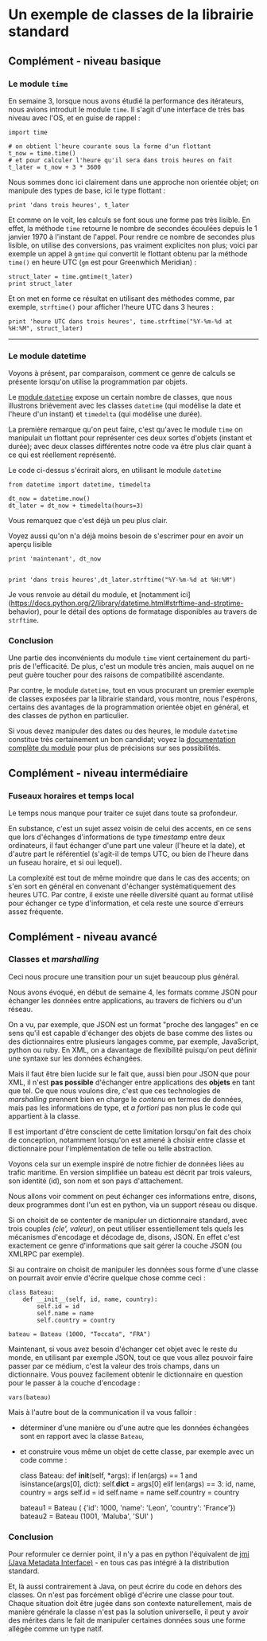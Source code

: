 
# Un exemple de classes de la librairie standard

## Complément - niveau basique

### Le module `time`

En semaine 3, lorsque nous avons étudié la performance des itérateurs, nous
avions introduit le module `time`. Il s'agit d'une interface de très bas niveau
avec l'OS, et en guise de rappel :


    import time
    
    # on obtient l'heure courante sous la forme d'un flottant
    t_now = time.time()
    # et pour calculer l'heure qu'il sera dans trois heures on fait
    t_later = t_now + 3 * 3600

Nous sommes donc ici clairement dans une approche non orientée objet; on
manipule des types de base, ici le type flottant :


    print 'dans trois heures', t_later

Et comme on le voit, les calculs se font sous une forme pas très lisible. En
effet, la méthode `time` retourne le nombre de secondes écoulées depuis le 1
janvier 1970 à l'instant de l'appel. Pour rendre ce nombre de secondes plus
lisible, on utilise des conversions, pas vraiment explicites non plus; voici par
exemple un appel à `gmtime` qui convertit le flottant obtenu par la méthode
`time()` en heure UTC (`gm` est pour Greenwhich Meridian) :


    struct_later = time.gmtime(t_later)
    print struct_later

Et on met en forme ce résultat en utilisant des méthodes comme, par exemple,
`strftime()` pour afficher l'heure UTC dans 3 heures :


    print 'heure UTC dans trois heures', time.strftime("%Y-%m-%d at %H:%M", struct_later)

---

### Le module datetime

Voyons à présent, par comparaison, comment ce genre de calculs se présente
lorsqu'on utilise la programmation par objets.

Le [module `datetime`](https://docs.python.org/2/library/datetime.html) expose
un certain nombre de classes, que nous illustrons brièvement avec les classes
`datetime` (qui modélise la date et l'heure d'un instant) et `timedelta` (qui
modélise une durée).

La première remarque qu'on peut faire, c'est qu'avec le module `time` on
manipulait un flottant pour représenter ces deux sortes d'objets (instant et
durée); avec deux classes différentes notre code va être plus clair quant à ce
qui est réellement représenté.

Le code ci-dessus s'écrirait alors, en utilisant le module `datetime`


    from datetime import datetime, timedelta
    
    dt_now = datetime.now()
    dt_later = dt_now + timedelta(hours=3)

Vous remarquez que c'est déjà un peu plus clair.

Voyez aussi qu'on n'a déjà moins besoin de s'escrimer pour en avoir un aperçu
lisible


    print 'maintenant', dt_now


    print 'dans trois heures',dt_later.strftime("%Y-%m-%d at %H:%M")

Je vous renvoie au détail du module, et [notamment
ici](https://docs.python.org/2/library/datetime.html#strftime-and-strptime-
behavior), pour le détail des options de formatage disponibles au travers de
`strftime`.

### Conclusion

Une partie des inconvénients du module `time` vient certainement du parti-pris
de l'efficacité. De plus, c'est un module très ancien, mais auquel on ne peut
guère toucher pour des raisons de compatibilité ascendante.

Par contre, le module `datetime`, tout en vous procurant un premier exemple de
classes exposées par la librairie standard, vous montre, nous l'espérons,
certains des avantages de la programmation orientée objet en général, et des
classes de python en particulier.

Si vous devez manipuler des dates ou des heures, le module `datetime` constitue
très certainement un bon candidat; voyez la [documentation complète du
module](https://docs.python.org/2/library/datetime.html) pour plus de précisions
sur ses possibilités.

## Complément - niveau intermédiaire

### Fuseaux horaires et temps local

Le temps nous manque pour traiter ce sujet dans toute sa profondeur.

En substance, c'est un sujet assez voisin de celui des accents, en ce sens que
lors d'échanges d'informations de type *timestamp* entre deux ordinateurs, il
faut échanger d'une part une valeur (l'heure et la date), et d'autre part le
référentiel (s'agit-il de temps UTC, ou bien de l'heure dans un fuseau horaire,
et si oui lequel).

La complexité est tout de même moindre que dans le cas des accents; on s'en sort
en général en convenant d'échanger systématiquement des heures UTC. Par contre,
il existe une réelle diversité quant au format utilisé pour échanger ce type
d'information, et cela reste une source d'erreurs assez fréquente.

## Complément - niveau avancé

### Classes et *marshalling*

Ceci nous procure une transition pour un sujet beaucoup plus général.

Nous avons évoqué, en début de semaine 4, les formats comme JSON pour échanger
les données entre applications, au travers de fichiers ou d'un réseau.

On a vu, par exemple, que JSON est un format "proche des langages" en ce sens
qu'il est capable d'échanger des objets de base comme des listes ou des
dictionnaires entre plusieurs langages comme, par exemple, JavaScript, python ou
ruby. En XML, on a davantage de flexibilité puisqu'on peut définir une syntaxe
sur les données échangées.

Mais il faut être bien lucide sur le fait que, aussi bien pour JSON que pour
XML, il n'est **pas  possible** d'échanger entre applications des **objets** en
tant que tel. Ce que nous voulons dire, c'est que ces technologies de
*marshalling* prennent bien en charge le *contenu* en termes de données, mais
pas les informations de type, et *a fortiori* pas non plus le code qui
appartient à la classe.

Il est important d'être conscient de cette limitation lorsqu'on fait des choix
de conception, notamment lorsqu'on est amené à choisir entre classe et
dictionnaire pour l'implémentation de telle ou telle abstraction.

Voyons cela sur un exemple inspiré de notre fichier de données liées au trafic
maritime. En version simplifiée un bateau est décrit par trois valeurs, son
identité (id), son nom et son pays d'attachement.

Nous allons voir comment on peut échanger ces informations entre, disons, deux
programmes dont l'un est en python, via un support réseau ou disque.

Si on choisit de se contenter de manipuler un dictionnaire standard, avec trois
couples *(cle', valeur)*, on peut utiliser essentiellement tels quels les
mécanismes d'encodage et décodage de, disons, JSON. En effet c'est exactement ce
genre d'informations que sait gérer la couche JSON (ou XMLRPC par exemple).

Si au contraire on choisit de manipuler les données sous forme d'une classe on
pourrait avoir envie d'écrire quelque chose comme ceci&nbsp;:


    class Bateau:
        def __init__(self, id, name, country):
            self.id = id
            self.name = name
            self.country = country
            
    bateau = Bateau (1000, "Toccata", "FRA")

Maintenant, si vous avez besoin d'échanger cet objet avec le reste du monde, en
utilisant par exemple JSON, tout ce que vous allez pouvoir faire passer par ce
médium, c'est la valeur des trois champs, dans un dictionnaire. Vous pouvez
facilement obtenir le dictionnaire en question pour le passer à la couche
d'encodage&nbsp;:


    vars(bateau)

Mais à l'autre bout de la communication il va vous falloir&nbsp;:
 * déterminer d'une manière ou d'une autre que les données échangées sont en
rapport avec la classe `Bateau`,
 * et construire vous même un objet de cette classe, par exemple avec un code
comme&nbsp;:


    class Bateau:
        def __init__(self, *args):
            if len(args) == 1 and isinstance(args[0], dict):
                self.__dict__ = args[0]
            elif len(args) == 3:
                id, name, country = args
                self.id = id
                self.name = name
                self.country = country
                
    bateau1 = Bateau ( {'id': 1000, 'name': 'Leon', 'country': 'France'})
    bateau2 = Bateau (1001, 'Maluba', 'SUI' )

### Conclusion

Pour reformuler ce dernier point, il n'y a pas en python l'équivalent de [jmi
(Java Metadata Interface)](http://en.wikipedia.org/Java_metadata_interface) - en
tous cas pas intégré à la distribution standard.

Et, là aussi contrairement à Java, on peut écrire du code en dehors des classes.
On n'est pas forcément obligé d'écrire une classe pour tout. Chaque situation
doit être jugée dans son contexte naturellement, mais de manière générale la
classe n'est pas la solution universelle, il peut y avoir des mérites dans le
fait de manipuler certaines données sous une forme allégée comme un type natif.
